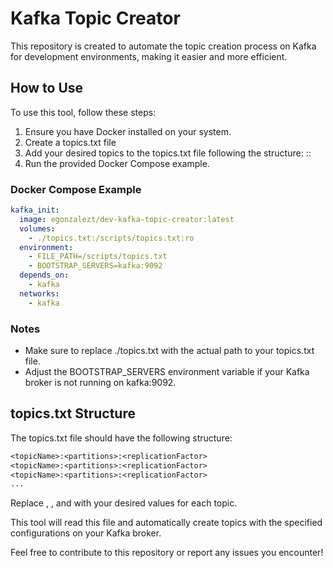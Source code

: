 # Kafka Topic Creator

This repository is created to automate the topic creation process on Kafka for development environments, making it easier and more efficient.

## How to Use

To use this tool, follow these steps:

1. Ensure you have Docker installed on your system.
2. Create a topics.txt file
3. Add your desired topics to the topics.txt file following the structure: <topicName>:<partitions>:<replicationFactor>
4. Run the provided Docker Compose example.

### Docker Compose Example

```yaml
kafka_init:
  image: egonzalezt/dev-kafka-topic-creator:latest
  volumes:
    - ./topics.txt:/scripts/topics.txt:ro
  environment:
    - FILE_PATH=/scripts/topics.txt
    - BOOTSTRAP_SERVERS=kafka:9092
  depends_on:
    - kafka
  networks:
    - kafka
```

### Notes

* Make sure to replace ./topics.txt with the actual path to your topics.txt file.
* Adjust the BOOTSTRAP_SERVERS environment variable if your Kafka broker is not running on kafka:9092.

## topics.txt Structure

The topics.txt file should have the following structure:

```txt
<topicName>:<partitions>:<replicationFactor>
<topicName>:<partitions>:<replicationFactor>
<topicName>:<partitions>:<replicationFactor>
...
```

Replace <topicName>, <partitions>, and <replicationFactor> with your desired values for each topic.

This tool will read this file and automatically create topics with the specified configurations on your Kafka broker.

Feel free to contribute to this repository or report any issues you encounter!